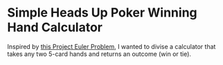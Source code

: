 # Simple Heads Up Poker Winning Hand Calculator

Inspired by [this Project Euler Problem](https://projecteuler.net/problem=54), I wanted to divise a calculator that takes any two 5-card hands and returns an outcome (win or tie).
